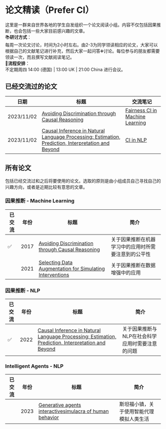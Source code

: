 # 论文精读（Prefer CI）
这里是一群来自世界各地的学生自发组织一个论文阅读小组。内容不仅包括因果推断，也会包括一些大家目前感兴趣的文章。  
📚**研讨方式**：  
每周一次论文讨论，时间为2小时左右。由2-3为同学领读相应的论文，大家可以根据自己的文献笔记进行补充，然后大家一起问答➕讨论。每位参与的朋友都需要领读一次，而且撰写文献阅读笔记。  
📒**流程安排**：  
不定期周四 14:00 (德国) | 13:00 UK | 21:00 China 进行会议。  
## 已经交流过的论文
|  日期 | 标题 |交流笔记|
|-------|------|------|
|2023/11/02|[Avoiding Discrimination through Causal Reasoning](https://proceedings.neurips.cc/paper/2017/file/f5f8590cd58a54e94377e6ae2eded4d9-Paper.pdf)|[Fairness CI in Machine Learning](https://github.com/Beckhol/Paper-Reading/blob/main/Reading-Notes/Fairness%20CI%20in%20Machine%20Learning.pdf)|
|2023/11/02|[Causal Inference in Natural Language Processing: Estimation, Prediction, Interpretation and Beyond](https://github.com/Beckhol/Paper-Reading/blob/main/Papers/Causal%20Inference%20in%20Natural%20Language%20ProcessingEstimation%2C%20Prediction%2C%20Interpretation%20and%20Beyond.pdf)|[CI in NLP](https://github.com/Beckhol/Paper-Reading/blob/main/Reading-Notes/nlp%26CI.pdf)|

## 所有论文
包括已经交流过和之后将要使用的论文。选取的原则是由小组成员自己寻找自己的兴趣方向，或者是近期比较有意思的文章。
### 因果推断 - Machine Learning
|  已交流 |年份| 标题 |简介|
|-------|-------|------|------| 
|✅|2017|[Avoiding Discrimination through Causal Reasoning](https://proceedings.neurips.cc/paper/2017/file/f5f8590cd58a54e94377e6ae2eded4d9-Paper.pdf)|关于因果推断在机器学习中的应用时所需要注意到的公平性|
||2021|[Selecting Data Augmentation for Simulating Interventions](https://github.com/Beckhol/Paper-Reading/blob/main/Papers/DataAugmentation.pdf)|关于因果推断在数据增强中的应用| 

### 因果推断 - NLP
|  已交流 |年份| 标题 |简介|
|-------|-------|------|------| 
|✅|2022|[Causal Inference in Natural Language Processing: Estimation, Prediction, Interpretation and Beyond](https://github.com/Beckhol/Paper-Reading/blob/main/Papers/Causal%20Inference%20in%20Natural%20Language%20ProcessingEstimation%2C%20Prediction%2C%20Interpretation%20and%20Beyond.pdf)|关于因果推断与NLP在社会科学应用时需要注意的问题|
### Intelligent Agents - NLP
|  已交流 |年份| 标题 |简介|
|-------|-------|------|------| 
||2023|[Generative agents interactivesimulacra of human behavior](https://github.com/Beckhol/Paper-Reading/blob/main/Papers/generative%20agents%20interactivesimulacra%20of%20human%20behavior.pdf)|斯坦福小镇，关于使用智能代理模拟人类生活| 
